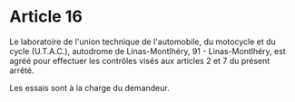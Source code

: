 # Article 16

Le laboratoire de l'union technique de l'automobile, du motocycle et du cycle (U.T.A.C.), autodrome de Linas-Montlhéry, 91 - Linas-Montlhéry, est agréé pour effectuer les contrôles visés aux articles 2 et 7 du présent arrêté.

Les essais sont à la charge du demandeur.
